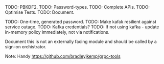 TODO: PBKDF2.
TODO: Password-types.
TODO: Complete APIs.
TODO: Optimise Tests.
TODO: Document.

TODO: One-time, generated password.
TODO: Make kafak resilient against service outage.
TODO: Kafka credentials?
TODO: If not using kafka - update in-memory policy immediately, not via notifications.

Document this is not an externally facing module and should be called by a sign-on orchistrator.



Note: Handy https://github.com/bradleyjkemp/grpc-tools